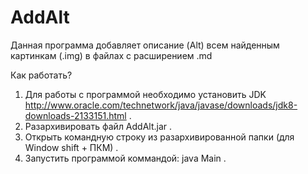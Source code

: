 # AddAlt
Данная программа добавляет описание (Alt) всем найденным картинкам (.img) в файлах с расширением .md 

Как работать?
1) Для работы с программой необходимо установить JDK http://www.oracle.com/technetwork/java/javase/downloads/jdk8-downloads-2133151.html .
2) Разархивировать файл AddAlt.jar .
3) Открыть командную строку из разархивированной папки (для Window shift + ПКМ) .
4) Запустить программой коммандой: java Main .
